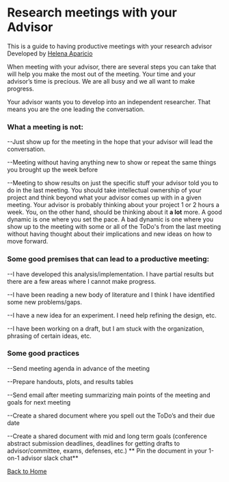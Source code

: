 # Research meetings with your Advisor

This is a guide to having productive meetings with your research advisor  
Developed by [Helena Aparicio](https://linguistics.cornell.edu/helena-aparicio)

When meeting with your advisor, there are several steps you can take that will help you make the most out of the meeting. Your time and your advisor’s time is precious. We are all busy and we all want to make progress.

Your advisor wants you to develop into an independent researcher. That means you are the one leading the conversation.

### What a meeting is not:

--Just show up for the meeting in the hope that your advisor will lead the conversation.

--Meeting without having anything new to show or repeat the same things you brought up the week before

--Meeting to show results on just the specific stuff your advisor told you to do in the last meeting. You should take intellectual ownership of your project and think beyond what your advisor comes up with in a given meeting. Your advisor is probably thinking about your project 1 or 2 hours a week. You, on the other hand, should be thinking about it **a lot** more. A good dynamic is one where you set the pace. A bad dynamic is one where you show up to the meeting with some or all of the ToDo's from the last meeting without having thought about their implications and new ideas on how to move forward.

### Some good premises that can lead to a productive meeting:

--I have developed this analysis/implementation. I have partial results but there are a few areas where I cannot make progress. 

--I have been reading a new body of literature and I think I have identified some new problems/gaps.

--I have a new idea for an experiment. I need help refining the design, etc.

--I have been working on a draft, but I am stuck with the organization, phrasing of certain ideas, etc.

### Some good practices

--Send meeting agenda in advance of the meeting

--Prepare handouts, plots, and results tables

--Send email after meeting summarizing main points of the meeting and goals for next meeting

--Create a shared document where you spell out the ToDo’s and their due date

--Create a shared document with mid and long term goals (conference abstract submission deadlines, deadlines for getting drafts to advisor/committee, exams, defenses, etc.)
** Pin the document in your 1-on-1 advisor slack chat**

[Back to Home](README.md)